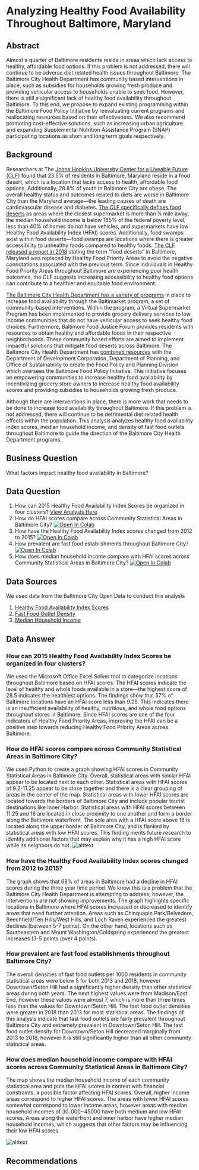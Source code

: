 # Analyzing Healthy Food Availability Throughout Baltimore, Maryland

## Abstract

Almost a quarter of Baltimore residents reside in areas which lack access to healthy, affordable food options. If this problem is not addressed, there will continue to be adverse diet related health issues throughout Baltimore. The Baltimore City Health Department has community based interventions in place, such as subsidies for households growing fresh produce and providing vehicular access to households unable to seek food. However, there is still a significant lack of healthy food availability throughout Baltimore. To this end, we propose to expand existing programming within the Baltimore Food Policy Initiative by reevaluating current programs and reallocating resources based on their effectiveness. We also recommend promoting cost-effective solutions, such as increasing urban agriculture and expanding Supplemental Nutrition Assistance Program (SNAP) participating locations as short and long term goals respectively. 

## Background

Researchers at The [Johns Hopkins University Center for a Liveable Future (CLF)](https://clf.jhsph.edu/about-us/news/news-2018/report-food-desert-gets-name-change-response-baltimore-community-feedback) found that 23.5% of residents in Baltimore, Maryland reside in a food desert, which is a location that lacks access to health, affordable food options. Additionally, 28.8% of youth in Baltimore City are obese. The overall healthy status and outcomes related to diets are worse in Baltimore City than the Maryland average—the leading causes of death are cardiovascular disease and diabetes. [The CLF specifically defines food deserts](https://mdfoodsystemmap.org/wp-content/uploads/2013/01/Atlas_CLF-Food-Swamp_final.pdf) as areas where the closest supermarket is more than ¼ mile away, the median household income is below 185% of the federal poverty level, less than 40% of homes do not have vehicles, and supermarkets have low Healthy Food Availability Index (HFAI) scores. Additionally, food swamps exist within food deserts—food swamps are locations where there is greater accessibility to unhealthy foods compared to healthy foods. [The CLF released a report in 2018](https://clf.jhsph.edu/about-us/news/news-2018/report-food-desert-gets-name-change-response-baltimore-community-feedback) stating the term “food deserts” in Baltimore, Maryland was replaced by Healthy Food Priority Areas to avoid the negative connotations associated with the previous term. Since individuals in Healthy Food Priority Areas throughout Baltimore are experiencing poor health outcomes, the CLF suggests increasing accessibility to healthy food options can contribute to a healthier and equitable food environment. 

[The Baltimore City Health Department has a variety of programs](https://health.baltimorecity.gov/programs/food-access) in place to increase food availability through the Baltimarket program, a set of community-based interventions. Within the program, a Virtual Supermarket Program has been implemented to provide grocery delivery services to low income communities that do not have vehicular access to seek healthy food choices. Furthermore, Baltimore Food Justice Forum provides residents with resources to obtain healthy and affordable foods in their respective neighborhoods. These community based efforts are aimed to implement impactful solutions that mitigate food deserts across Baltimore. The Baltimore City Health Department has [combined resources](https://planning.baltimorecity.gov/baltimore-food-policy-initiative) with the Department of Development Corporation, Department of Planning, and Office of Sustainability to create the Food Policy and Planning Division which oversees the Baltimore Food Policy Initiative. This initiative focuses on empowering communities to increase healthy food availability by incentivizing grocery store owners to increase healthy food availability scores and providing subsidies to households growing fresh produce.

Although there are interventions in place, there is more work that needs to be done to increase food availability throughout Baltimore. If this problem is not addressed, there will continue to be detrimental diet related health effects within the population. This analysis analyzes healthy food availability index scores, median household income, and density of fast food outlets throughout Baltimore to guide the direction of the Baltimore City Health Department programs.

## Business Question
What factors impact healthy food availability in Baltimore?

## Data Question
1. How can 2015 Healthy Food Availability Index Scores be organized in four clusters? [View Analysis Here](https://github.com/cshah13/healthy-food-priorities-baltimore/blob/main/Cluster%20Analysis%20HFAI%202015.xlsx)
2. How do HFAI scores compare across Community Statistical Areas in Baltimore City? [![Open In Colab](https://colab.research.google.com/assets/colab-badge.svg)](https://github.com/cshah13/healthy-food-priorities-baltimore/blob/main/Geospatial_Analysis_HFAI_MedHHI.ipynb)
3. How have the Healthy Food Availability Index scores changed from 2012 to 2015? [![Open In Colab](https://colab.research.google.com/assets/colab-badge.svg)](https://github.com/cshah13/healthy-food-priorities-baltimore/blob/main/HFAI_FoodIndexAnalysis.ipynb)
4. How prevalent are fast food establishments throughout Baltimore City? [![Open In Colab](https://colab.research.google.com/assets/colab-badge.svg)](https://github.com/cshah13/healthy-food-priorities-baltimore/blob/main/Fast_Food_Outlet_Density_Graph.ipynb)
5. How does median household income compare with HFAI scores across Community Statistical Areas in Baltimore City? [![Open In Colab](https://colab.research.google.com/assets/colab-badge.svg)](https://github.com/cshah13/healthy-food-priorities-baltimore/blob/main/Geospatial_Analysis_HFAI_MedHHI.ipynb)


## Data Sources
We used data from the Baltimore City Open Data to conduct this analysis
1. [Healthy Food Availability Index Scores](https://data.baltimorecity.gov/datasets/bniajfi::average-healthy-food-availability-index?geometry=-77.045%2C39.192%2C-76.196%2C39.378&selectedAttribute=hfai15)
2. [Fast Food Outlet Density](https://data.baltimorecity.gov/datasets/bniajfi::fast-food-outlet-density-per-1000-residents)
3. [Median Household Income](https://data.baltimorecity.gov/datasets/bniajfi::median-household-income)

## Data Answer
### How can 2015 Healthy Food Availability Index Scores be organized in four clusters? 
We used the Microsoft Office Excel Solver tool to categorize locations throughout Baltimore based on HFAI scores. The HFAI scores indicate the level of healthy and whole foods available in a store—the highest score of 28.5 indicates the healthiest options. The findings show that 57% of Baltimore locations have an HFAI score less than 9.25. This indicates there is an insufficient availability of healthy, nutritious, and whole food options throughout stores in Baltimore. Since HFAI scores are one of the four indicators of Healthy Food Priority Areas, improving the HFAI can be a positive step towards reducing Healthy Food Priority Areas across Baltimore.

### How do HFAI scores compare across Community Statistical Areas in Baltimore City?
We used Python to create a graph showing HFAI scores in Community Statistical Areas in Baltimore City. Overall, statistical areas with similar HFAI appear to be located next to each other. Statistical areas with HFAI scores of 9.2-11.25 appear to be close together and there is a clear grouping of areas in the center of the map. Statistical areas with lower HFAI scores are located towards the borders of Baltimore City and include popular tourist destinations like Inner Harbor. Statistical areas with HFAI scores between 11.25 and 16 are located in close proximity to one another and form a border along the Baltimore waterfront. The sole area with a HFAI score above 16 is located along the upper border of Baltimore City, and is flanked by statistical areas with low HFAI scores. This finding merits future research to identify additional factors that may explain why it has a high HFAI score while its neighbors do not. ![alttext](https://github.com/cshah13/healthy-food-priorities-baltimore/blob/main/HFAI%20Map.png)

### How have the Healthy Food Availability Index scores changed from 2012 to 2015?
The graph shows that 68% of areas in Baltimore had a decline in HFAI scores during the three year time period. We know this is a problem that the Baltimore City Health Department is attempting to address; however, the interventions are not showing improvements. The graph highlights specific locations in Baltimore where HFAI scores increased or decreased to identify areas that need further attention. Areas such as Chinquapin Park/Belvedere, Beechfield/Ten Hills/West Hills, and Loch Raven experienced the greatest declines (between 5-7 points). On the other hand, locations such as Southeastern and Mount Washington/Coldspring experienced the greatest increases (3-5 points (over 4 points). 

### How prevalent are fast food establishments throughout Baltimore City?
The overall densities of fast food outlets per 1000 residents in community statistical areas were below 5 for both 2013 and 2018, however Downtown/Seton Hill had a significantly higher density than other statistical areas during both years. The next highest values were from Madison/East End, however these values were almost 7, which is more than three times less than the values for Downtown/Seton Hill. The fast food outlet densities were greater in 2018 than 2013 for most statistical areas. The findings of this analysis indicate that fast food outlets are fairly prevalent throughout Baltimore City and extremely prevalent in Downtown/Seton Hill. The fast food outlet density for Downtown/Seton Hill decreased marginally from 2013 to 2018, however it is still significantly higher than all other community statistical areas. 

### How does median household income compare with HFAI scores across Community Statistical Areas in Baltimore City? 
The map  shows the median household income of each community statistical area and puts the HFAI scores in context with financial constraints, a possible factor affecting HFAI scores. Overall, higher income areas correspond to higher HFAI scores. The areas with lower HFAI scores somewhat correspond to lower income areas, however areas with median household incomes of $30,000-$45000 have both medium and low HFAI scores. Areas along the waterfront and inner harbor have higher median household incomes, which suggests that other factors may be influencing their low HFAI scores. 

![alttext](https://github.com/cshah13/healthy-food-priorities-baltimore/blob/main/Household%20Income%20Map.png)

## Recommendations
